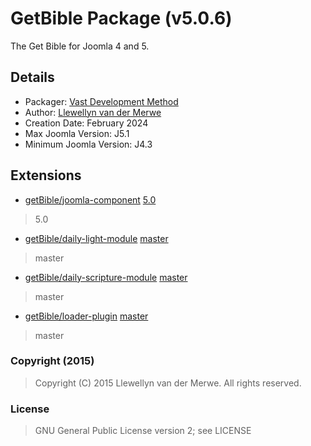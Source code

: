 # GetBible Package (v5.0.6)

The Get Bible for Joomla 4 and 5.

## Details

- Packager: [Vast Development Method](https://dev.vdm.io/)
- Author: [Llewellyn van der Merwe](https://io.vdm.dev/)
- Creation Date: February 2024
- Max Joomla Version: J5.1
- Minimum Joomla Version: J4.3

## Extensions

- [getBible/joomla-component](https://git.vdm.dev/getBible/joomla-component) [5.0](https://git.vdm.dev/getBible/joomla-component/archive/5.0.zip)
> 5.0
- [getBible/daily-light-module](https://git.vdm.dev/getBible/daily-light-module) [master](https://git.vdm.dev/getBible/daily-light-module/archive/master.zip)
> master
- [getBible/daily-scripture-module](https://git.vdm.dev/getBible/daily-scripture-module) [master](https://git.vdm.dev/getBible/daily-scripture-module/archive/master.zip)
> master
- [getBible/loader-plugin](https://git.vdm.dev/getBible/loader-plugin) [master](https://git.vdm.dev/getBible/loader-plugin/archive/master.zip)
> master

### Copyright (2015)
> Copyright (C) 2015 Llewellyn van der Merwe. All rights reserved.
### License
> GNU General Public License version 2; see LICENSE

